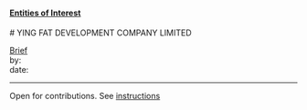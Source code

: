 #### [Entities of Interest](/list.html)
<link rel="stylesheet" type="text/css" href="../../assets/style.css">
# YING FAT DEVELOPMENT COMPANY LIMITED

[comment]: <> (Add/Remove information below as you want)
[comment]: <> (Markdown cheatsheet: https://github.com/adam-p/markdown-here/wiki/Markdown-Cheatsheet)
[Brief](Brief.md)  
by:  
date:  

---
[comment]: <> (Add your content here)
Open for contributions. See [instructions](/Readme.md#contribute)